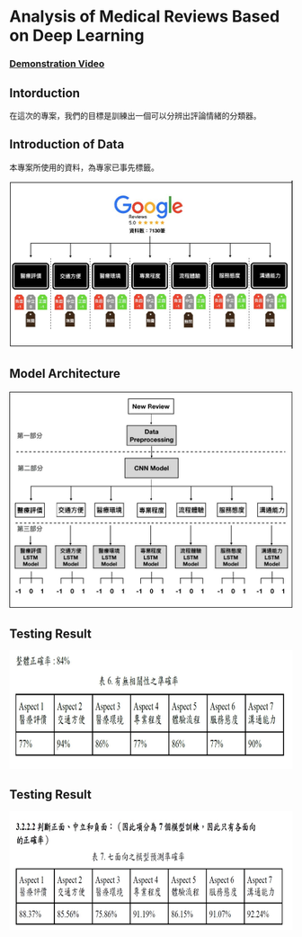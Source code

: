 # Analysis of Medical Reviews Based on Deep Learning

### [Demonstration Video](https://youtu.be/NPB3eozivJQ/ "Title")  

## Intorduction
在這次的專案，我們的目標是訓練出一個可以分辨出評論情緒的分類器。

## Introduction of Data
本專案所使用的資料，為專家已事先標籤。

<img src='/images/data_intro.jpg' alt="" width='510' height='299'>


## Model Architecture
<img src='/images/model_architecture.jpg' alt="" width='506' height='388'>

## Testing Result
<img src='/images/Accracy_1.jpg' alt="" width='726' height='211'>

## Testing Result
<img src='/images/Accracy_2.jpg' alt="" width='726' height='211'>

